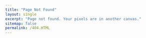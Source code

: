```yaml
---
title: "Page Not Found"
layout: single
excerpt: "Page not found. Your pixels are in another canvas."
sitemap: false
permalink: /404.HTML
---
```

